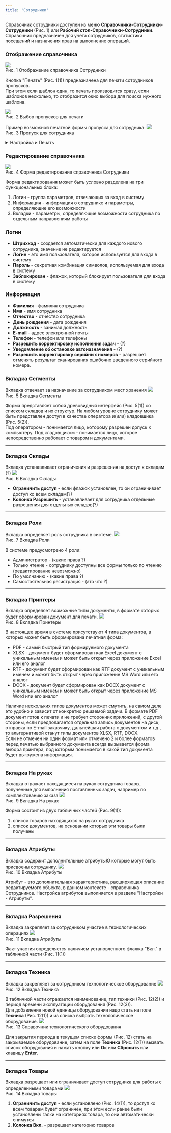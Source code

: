 ```yaml
---
title: 'Сотрудники'
---
```


Справочник сотрудники доступен из меню **Справочники-Сотрудники-Сотрудники** (Рис. 1) или **Рабочий стол-Справочники-Сотрудники**.<br/> 
Справочник предназначен для учета сотрудников, статистики посещений и назначения прав на выполнение операций.

### Отображение справочника
![](img/referenceemployees1.png)<br/>
Рис. 1 Отображение справочника Сотрудники

Кнопка "Печать" (Рис. 1(1)) предназначена для печати сотрудников пропусков.<br/> 
При этом если шаблон один, то печать производится сразу, если шаблонов несколько, то отобразится окно выбора для поиска нужного шаблона.<br/>

![](img/referenceemployees2.png)<br/>
Рис. 2 Выбор пропусков для печати

Пример возможной печатной формы пропуска для сотрудника:
![](img/referenceemployees3.png)<br/>
Рис. 3 Пропуск для сотрудника

<details>
<summary>Настройка и Печать</summary>

Для настройки печатных форм:
- Для загрузки новых шаблонов см. Печать-Сотрудники (Пропуска)-Шаблоны пропусков
- Для установки формата бумаги, см. Печать-Принтеры-Форматы бумаги
***
Распечатать пропуска можно:
- Справочники-Сотрудники-Сотрудник
- Рабочий стол-Справочники-Сотрудники
- Печать-Сотрудники (Пропуска)-Печать пропусков
</details>

### Редактирование справочника
![](img/referenceemployees4.png)<br/>
Рис. 4 Форма редактирования справочника Сотрудники

Форма редактирования может быть условно разделена на три функциональных блока:
1. Логин - группа параметров, отвечающих за вход в систему
2. Информация - информация о сотруднике и параметры, определяющие его возможности
3. Вкладки - параметры, определяющие возможности сотрудника по отдельным направлениям работы

### Логин
- **Штрихкод** - создается автоматически для каждого нового сотрудника, значение не редактируется
- **Логин** - это имя пользователя, которое используется для входа в систему
- **Пароль** - секретная комбинация символов, используемая для входа в систему
- **Заблокирован** - флажок, который блокирует пользователя для входа в систему

### Информация
- **Фамилия** - фамилия сотрудника
- **Имя** - имя сотрудника
- **Отчество** - отчество сотрудника
- **День рождения** - дата рождения
- **Должность** - занимая должность
- **E-mail** - адрес электронной почты
- **Телефон** - телефон или телефоны
- **Разрешить корректировку исполнения задач** - (?)
- **Уведомление об остановке автоназначения** - (?)
- **Разрешить корректировку серийных номеров** - разрешает отменять результат сканирования ошибочно введенного серийного номера.

### Вкладка Сегменты
Вкладка отвечает за назначение за сотрудником мест хранения
![](img/referenceemployees5.png)<br/>
Рис. 5 Вкладка Сегменты

Форма представляет собой древовидный интерфейс (Рис. 5(1)) со списком складов и их структур. 
На любом уровне сотруднику может быть представлен доступ в качестве оператора и(или) кладовщика (Рис. 5(2)).<br/>
Под оператором - понимается лицо, которому разрешен допуск к компьютеру. 
Под кладовщиком - понимается лицо, которое непосредственно работает с товаром и документами. 
***

### Вкладка Склады
Вкладка устанавливает ограничения и разрешения на доступ к складам (?)
![](img/referenceemployees6.png)<br/>
Рис. 6 Вкладка Склады

- **Ограничить доступ** - если флажок установлен, то он ограничивает доступ ко всем складам(?)
- **Колонка Разрешить** - устанавливает для сотрудника отдельные разрешения для отдельных складов(?)
***

### Вкладка Роли
Вкладка определяет роль сотрудника в системе.
![](img/referenceemployees7.png)<br/>
Рис. 7 Вкладка Роли

В системе предусмотрено 4 роли:
- Администратор - (какие права ?) 
- Только чтение - сотруднику доступны все формы только по чтению (редактирование невозможно)
- По умолчанию - (какие права ?)
- Самостоятельная регистрация - (это что ?)
***

### Вкладка Принтеры
Вкладка определяет возможные типы документы, в формате которых будет сформирован документ для печати.
![](img/referenceemployees8.png)<br/>
Рис. 8 Вкладка Принтеры

В настоящее время в системе присутствуют 4 типа документов, в которых может быть сформирована печатная форма:
- PDF - самый быстрый тип формируемого документа
- XLSX - документ будет сформирован как Excel документ с уникальным именем и может быть открыт через приложение Excel или его аналог
- RTF - документ будет сформирован как RTF документ с уникальным именем и может быть открыт через приложение MS Word или его аналог
- DOCX - документ будет сформирован как DOCX документ с уникальным именем и может быть открыт через приложение MS Word или его аналог

Наличие нескольких типов документов может смутить, на самом деле это удобно и зависит от конкретно решаемой задачи. 
В формате PDF документ готов к печати и не требует сторонних приложений, с другой стороны, 
если предполагается отдельная запись документов на диск, отправка по E-mail заказчику, дальнейшая работа с документом и т.д., 
то альтернативой станут типы документов XLSX, RTF, DOCX.<br/>
Если не отмечен ни один формат или отмечено 2 и более форматов перед печатью выбранного документа всегда вызывается форма выбора принтера, 
под которым понимается в какой тип документа будет выгружена информация.  
***

### Вкладка На руках
Вкладка отражает находящиеся на руках сотрудника товары, 
полученные для выполнения поставленных задач, например по комплектованию заказа
![](img/referenceemployees9.png)<br/>
Рис. 9 Вкладка На руках

Форма состоит из двух табличных частей (Рис. 9(1)):
1. список товаров находящихся на руках сотрудника
2. список документов, на основании которых эти товары были получены
***

### Вкладка Атрибуты
Вкладка содержит дополнительные атрибутыЮ которые могут быть присвоены сотруднику.
![](img/referenceemployees10.png)<br/>
Рис. 10 Вкладка Атрибуты

Атрибут - это дополнительная характеристика, расширяющая описание редактируемого объекта, в данном контексте - справочника Сотрудников.
Настройка атрибутов выполняется в разделе "Настройки - Атрибуты".
***

### Вкладка Разрешения
Вкладка закрепляет за сотрудником участие в технологических операциях
![](img/referenceemployees11.png)<br/>
Рис. 11 Вкладка Атрибуты

Факт участия определяется наличием установленного флажка "Вкл." в табличной части (Рис. 11(1))  
***

### Вкладка Техника
Вкладка закрепляет за сотрудником технологическое оборудование
![](img/referenceemployees12.png)<br/>
Рис. 12 Вкладка Техника

В табличной части отражается наименование, тип техники (Рис. 12(2)) и период времени эксплуатации оборудования (Рис. 12(3)).<br/>
Для добавления новой единицы оборудования надо стать на поле **Техника** (Рис. 12(1)) и из списка выбрать технологическое оборудование.
![](img/referenceemployees13.png)<br/>
Рис. 13 Справочник технологического оборудования

Для закрытия периода в текущем списке формы (Рис. 12) стать на закрываемое оборудование, затем 
на поле **Техника** (Рис. 12(1)) вызвать список оборудования и нажать кнопку или **Ок** или **Сбросить** или клавишу **Enter**.
***

### Вкладка Товары
Вкладка разрешает или ограничивает доступ сотрудника для работы с определенными товарами
![](img/referenceemployees14.png)<br/>
Рис. 14 Вкладка товары

1. **Ограничить доступ** - если установлено (Рис. 14(1)), то доступ ко всем товарам будет ограничен, 
при этом если ранее были установлены галки на категориях товара, то они автоматически снимутся
2. **Колонка Вкл.** - разрешает категорию товаров

